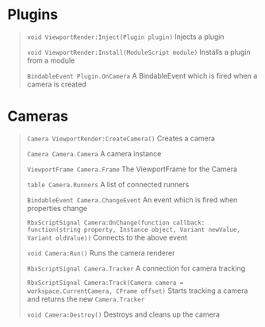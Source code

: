 # Plugins
> `void ViewportRender:Inject(Plugin plugin)`
> Injects a plugin
>
> `void ViewportRender:Install(ModuleScript module)`
> Installs a plugin from a module
>
> `BindableEvent Plugin.OnCamera`
> A BindableEvent which is fired when a camera is created

# Cameras
> `Camera ViewportRender:CreateCamera()`
> Creates a camera
>
> `Camera Camera.Camera`
> A camera instance
>
> `ViewportFrame Camera.Frame`
> The ViewportFrame for the Camera
>
> `table Camera.Runners`
> A list of connected runners
>
> `BindableEvent Camera.ChangeEvent`
> An event which is fired when properties change
>
> `RbxScriptSignal Camera:OnChange(function callback: function(string property, Instance object, Variant newValue, Variant oldValue))`
> Connects to the above event
>
> `void Camera:Run()`
> Runs the camera renderer
>
> `RbxScriptSignal Camera.Tracker`
> A connection for camera tracking
>
> `RbxScriptSignal Camera:Track(Camera camera = workspace.CurrentCamera, CFrame offset)`
> Starts tracking a camera and returns the new `Camera.Tracker`
>
> `void Camera:Destroy()`
> Destroys and cleans up the camera
